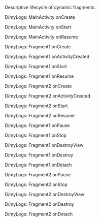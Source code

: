 Descriptive lifecycle of dynamic fragments.

D/myLogs: MainActivity onCreate

D/myLogs: MainActivity onStart

D/myLogs: MainActivity onResume

D/myLogs: Fragment1 onCreate

D/myLogs: Fragment1 onActivityCreated

D/myLogs: Fragment1 onStart

D/myLogs: Fragment1 onResume

D/myLogs: Fragment2 onCreate

D/myLogs: Fragment2 onActivityCreated

D/myLogs: Fragment2 onStart

D/myLogs: Fragment2 onResume

D/myLogs: Fragment1 onPause

D/myLogs: Fragment1 onStop

D/myLogs: Fragment1 onDestroyView

D/myLogs: Fragment1 onDestroy

D/myLogs: Fragment1 onDetach

D/myLogs: Fragment2 onPause

D/myLogs: Fragment2 onStop

D/myLogs: Fragment2 onDestroyView

D/myLogs: Fragment2 onDestroy

D/myLogs: Fragment2 onDetach

